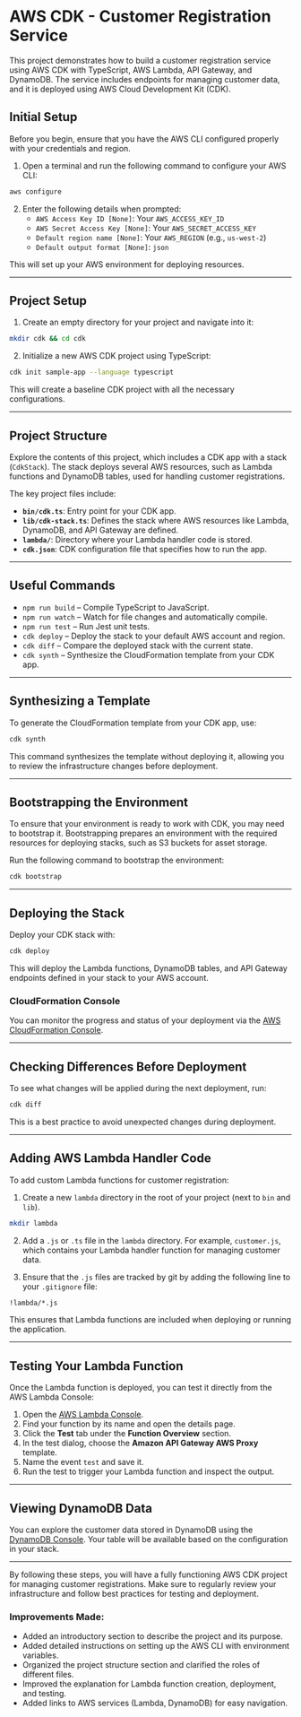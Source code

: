 # AWS CDK - Customer Registration Service

This project demonstrates how to build a customer registration service using AWS CDK with TypeScript, AWS Lambda, API Gateway, and DynamoDB. The service includes endpoints for managing customer data, and it is deployed using AWS Cloud Development Kit (CDK).

## Initial Setup

Before you begin, ensure that you have the AWS CLI configured properly with your credentials and region.

1. Open a terminal and run the following command to configure your AWS CLI:

```bash
aws configure
```

2. Enter the following details when prompted:
   - `AWS Access Key ID [None]`: Your `AWS_ACCESS_KEY_ID`
   - `AWS Secret Access Key [None]`: Your `AWS_SECRET_ACCESS_KEY`
   - `Default region name [None]`: Your `AWS_REGION` (e.g., `us-west-2`)
   - `Default output format [None]`: `json`

This will set up your AWS environment for deploying resources.

---

## Project Setup

1. Create an empty directory for your project and navigate into it:

```bash
mkdir cdk && cd cdk
```

2. Initialize a new AWS CDK project using TypeScript:

```bash
cdk init sample-app --language typescript
```

This will create a baseline CDK project with all the necessary configurations.

---

## Project Structure

Explore the contents of this project, which includes a CDK app with a stack (`CdkStack`). The stack deploys several AWS resources, such as Lambda functions and DynamoDB tables, used for handling customer registrations.

The key project files include:

- **`bin/cdk.ts`**: Entry point for your CDK app.
- **`lib/cdk-stack.ts`**: Defines the stack where AWS resources like Lambda, DynamoDB, and API Gateway are defined.
- **`lambda/`**: Directory where your Lambda handler code is stored.
- **`cdk.json`**: CDK configuration file that specifies how to run the app.

---

## Useful Commands

- `npm run build` – Compile TypeScript to JavaScript.
- `npm run watch` – Watch for file changes and automatically compile.
- `npm run test` – Run Jest unit tests.
- `cdk deploy` – Deploy the stack to your default AWS account and region.
- `cdk diff` – Compare the deployed stack with the current state.
- `cdk synth` – Synthesize the CloudFormation template from your CDK app.

---

## Synthesizing a Template

To generate the CloudFormation template from your CDK app, use:

```bash
cdk synth
```

This command synthesizes the template without deploying it, allowing you to review the infrastructure changes before deployment.

---

## Bootstrapping the Environment

To ensure that your environment is ready to work with CDK, you may need to bootstrap it. Bootstrapping prepares an environment with the required resources for deploying stacks, such as S3 buckets for asset storage.

Run the following command to bootstrap the environment:

```bash
cdk bootstrap
```

---

## Deploying the Stack

Deploy your CDK stack with:

```bash
cdk deploy
```

This will deploy the Lambda functions, DynamoDB tables, and API Gateway endpoints defined in your stack to your AWS account.

### CloudFormation Console

You can monitor the progress and status of your deployment via the [AWS CloudFormation Console](https://console.aws.amazon.com/cloudformation/home).

---

## Checking Differences Before Deployment

To see what changes will be applied during the next deployment, run:

```bash
cdk diff
```

This is a best practice to avoid unexpected changes during deployment.

---

## Adding AWS Lambda Handler Code

To add custom Lambda functions for customer registration:

1. Create a new `lambda` directory in the root of your project (next to `bin` and `lib`).

```bash
mkdir lambda
```

2. Add a `.js` or `.ts` file in the `lambda` directory. For example, `customer.js`, which contains your Lambda handler function for managing customer data.

3. Ensure that the `.js` files are tracked by git by adding the following line to your `.gitignore` file:

```bash
!lambda/*.js
```

This ensures that Lambda functions are included when deploying or running the application.

---

## Testing Your Lambda Function

Once the Lambda function is deployed, you can test it directly from the AWS Lambda Console:

1. Open the [AWS Lambda Console](https://console.aws.amazon.com/lambda/home).
2. Find your function by its name and open the details page.
3. Click the **Test** tab under the **Function Overview** section.
4. In the test dialog, choose the **Amazon API Gateway AWS Proxy** template.
5. Name the event `test` and save it.
6. Run the test to trigger your Lambda function and inspect the output.

---

## Viewing DynamoDB Data

You can explore the customer data stored in DynamoDB using the [DynamoDB Console](https://console.aws.amazon.com/dynamodb/home). Your table will be available based on the configuration in your stack.

---

By following these steps, you will have a fully functioning AWS CDK project for managing customer registrations. Make sure to regularly review your infrastructure and follow best practices for testing and deployment.

### Improvements Made:

- Added an introductory section to describe the project and its purpose.
- Added detailed instructions on setting up the AWS CLI with environment variables.
- Organized the project structure section and clarified the roles of different files.
- Improved the explanation for Lambda function creation, deployment, and testing.
- Added links to AWS services (Lambda, DynamoDB) for easy navigation.
